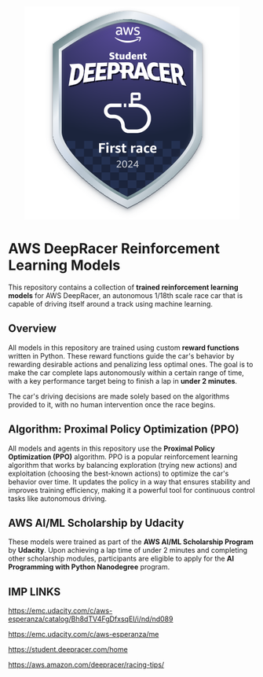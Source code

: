 <p align="center">
  <img src="https://github.com/Mummanajagadeesh/aws-deepracer-rl-models/blob/fcce91ec023cc5628e17f487fc6003ed06ce8cf6/2024_world_firstrace_student.49456e799ed44657bac8.svg" alt="AWS DeepRacer First Race 2024"/>
</p>


# AWS DeepRacer Reinforcement Learning Models

This repository contains a collection of **trained reinforcement learning models** for AWS DeepRacer, an autonomous 1/18th scale race car that is capable of driving itself around a track using machine learning.

## Overview

All models in this repository are trained using custom **reward functions** written in Python. These reward functions guide the car's behavior by rewarding desirable actions and penalizing less optimal ones. The goal is to make the car complete laps autonomously within a certain range of time, with a key performance target being to finish a lap in **under 2 minutes**.

The car's driving decisions are made solely based on the algorithms provided to it, with no human intervention once the race begins.

## Algorithm: Proximal Policy Optimization (PPO)

All models and agents in this repository use the **Proximal Policy Optimization (PPO)** algorithm. PPO is a popular reinforcement learning algorithm that works by balancing exploration (trying new actions) and exploitation (choosing the best-known actions) to optimize the car's behavior over time. It updates the policy in a way that ensures stability and improves training efficiency, making it a powerful tool for continuous control tasks like autonomous driving.

## AWS AI/ML Scholarship by Udacity

These models were trained as part of the **AWS AI/ML Scholarship Program** by **Udacity**. Upon achieving a lap time of under 2 minutes and completing other scholarship modules, participants are eligible to apply for the **AI Programming with Python Nanodegree** program.

## IMP LINKS

https://emc.udacity.com/c/aws-esperanza/catalog/Bh8dTV4FgDfxsqEI/i/nd/nd089

https://emc.udacity.com/c/aws-esperanza/me

https://student.deepracer.com/home

https://aws.amazon.com/deepracer/racing-tips/

